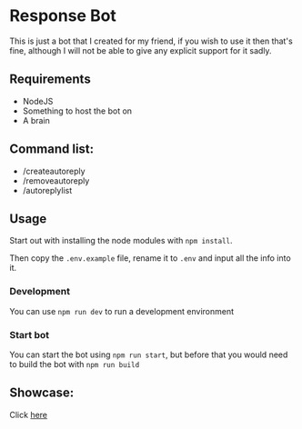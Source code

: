 # Response Bot

This is just a bot that I created for my friend, if you wish to use it then
that's fine, although I will not be able to give any explicit support for it
sadly.

## Requirements

- NodeJS
- Something to host the bot on
- A brain

## Command list:

- /createautoreply
- /removeautoreply
- /autoreplylist

## Usage

Start out with installing the node modules with `npm install`.

Then copy the `.env.example` file, rename it to `.env` and input all the info
into it.

### Development

You can use `npm run dev` to run a development environment

### Start bot

You can start the bot using `npm run start`, but before that you would need to
build the bot with `npm run build`

## Showcase:

Click [here](https://streamable.com/fkme37)
